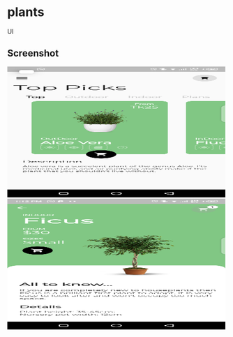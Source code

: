 # plants

UI

## Screenshot

<img src="./flutter_02.png" width="500" height="300"/>
<img src="./flutter_01.png" width="500" height="300"/>
